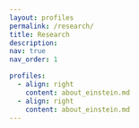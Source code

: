 ```yaml
---
layout: profiles
permalink: /research/
title: Research
description: 
nav: true
nav_order: 1

profiles:
  - align: right
    content: about_einstein.md
  - align: right
    content: about_einstein.md
---
```

